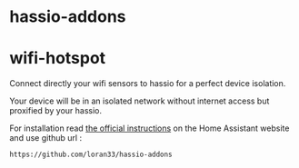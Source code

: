 # hassio-addons

# wifi-hotspot

Connect directly your wifi sensors to hassio for a perfect device isolation.

Your device will be in an isolated network without internet access but proxified by your hassio.  


For installation read [the official instructions](https://www.home-assistant.io/hassio/installing_third_party_addons/) on the Home Assistant website and use github url :

```txt
https://github.com/loran33/hassio-addons
```
